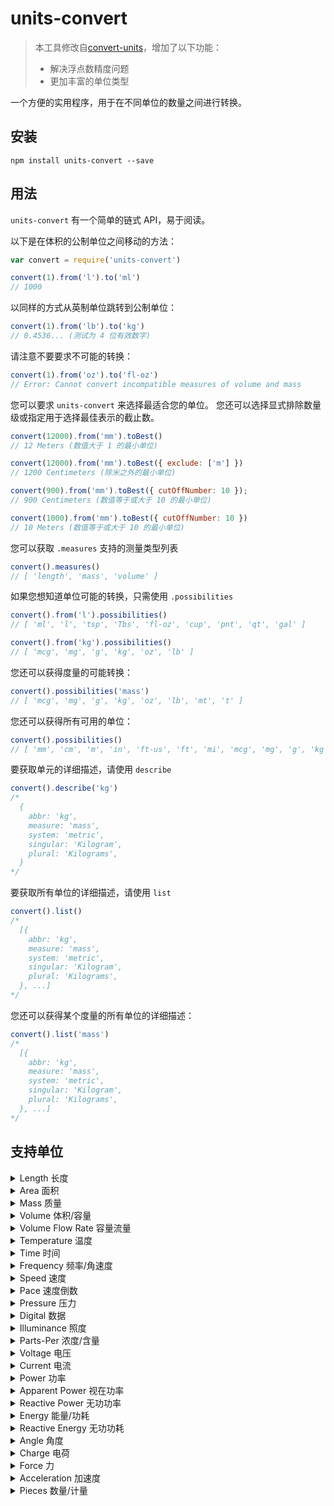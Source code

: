 units-convert
=============

> 本工具修改自[convert-units](https://www.npmjs.com/package/convert-units)，增加了以下功能：
> - 解决浮点数精度问题
> - 更加丰富的单位类型

一个方便的实用程序，用于在不同单位的数量之间进行转换。

安装
-----

```
npm install units-convert --save
```

用法
-----

`units-convert` 有一个简单的链式 API，易于阅读。

以下是在体积的公制单位之间移动的方法：

```js
var convert = require('units-convert')

convert(1).from('l').to('ml')
// 1000
```

以同样的方式从英制单位跳转到公制单位：

```js
convert(1).from('lb').to('kg')
// 0.4536... (测试为 4 位有效数字)
```

请注意不要要求不可能的转换：

```js
convert(1).from('oz').to('fl-oz')
// Error: Cannot convert incompatible measures of volume and mass
```

您可以要求 `units-convert` 来选择最适合您的单位。 您还可以选择显式排除数量级或指定用于选择最佳表示的截止数。

```js
convert(12000).from('mm').toBest()
// 12 Meters (数值大于 1 的最小单位)

convert(12000).from('mm').toBest({ exclude: ['m'] })
// 1200 Centimeters (除米之外的最小单位)

convert(900).from('mm').toBest({ cutOffNumber: 10 });
// 900 Centimeters (数值等于或大于 10 的最小单位)

convert(1000).from('mm').toBest({ cutOffNumber: 10 })
// 10 Meters (数值等于或大于 10 的最小单位)
```

您可以获取 `.measures` 支持的测量类型列表

```js
convert().measures()
// [ 'length', 'mass', 'volume' ]
```

如果您想知道单位可能的转换，只需使用 `.possibilities`

```js
convert().from('l').possibilities()
// [ 'ml', 'l', 'tsp', 'Tbs', 'fl-oz', 'cup', 'pnt', 'qt', 'gal' ]

convert().from('kg').possibilities()
// [ 'mcg', 'mg', 'g', 'kg', 'oz', 'lb' ]
```

您还可以获得度量的可能转换：

```js
convert().possibilities('mass')
// [ 'mcg', 'mg', 'g', 'kg', 'oz', 'lb', 'mt', 't' ]
```

您还可以获得所有可用的单位：

```js
convert().possibilities()
// [ 'mm', 'cm', 'm', 'in', 'ft-us', 'ft', 'mi', 'mcg', 'mg', 'g', 'kg', 'oz', 'lb', 'mt', 't', 'ml', 'l', 'tsp', 'Tbs', 'fl-oz', 'cup', 'pnt', 'qt', 'gal', 'ea', 'dz' ];
```

要获取单元的详细描述，请使用 `describe`

```js
convert().describe('kg')
/*
  {
    abbr: 'kg',
    measure: 'mass',
    system: 'metric',
    singular: 'Kilogram',
    plural: 'Kilograms',
  }
*/
```

要获取所有单位的详细描述，请使用 `list`

```js
convert().list()
/*
  [{
    abbr: 'kg',
    measure: 'mass',
    system: 'metric',
    singular: 'Kilogram',
    plural: 'Kilograms',
  }, ...]
*/
```

您还可以获得某个度量的所有单位的详细描述：

```js
convert().list('mass')
/*
  [{
    abbr: 'kg',
    measure: 'mass',
    system: 'metric',
    singular: 'Kilogram',
    plural: 'Kilograms',
  }, ...]
*/
```

支持单位
--------------
<details>
<summary>Length 长度</summary>

- `nm`：纳米 (nanometer)
- `μm`：微米 (micrometer)
- `mm`：毫米 (millimeter)
- `cm`：厘米 (centimeter)
- `m`：米 (meter)
- `km`：千米 (kilometer)
- `in`：英寸 (inch)
- `yd`：码 (yard)
- `ft-us`：美国英尺 (U.S. survey foot)
- `ft`：英尺 (foot)
- `fathom`：英寻 (fathom)
- `mi`：英里 (mile)
- `nMi`：海里 (nautical mile)
</details>

<details>
<summary>Area 面积</summary>

- `mm2`：平方毫米 (square millimeter)
- `cm2`：平方厘米 (square centimeter)
- `m2`：平方米 (square meter)
- `ha`：公顷 (hectare)
- `km2`：平方千米 (square kilometer)
- `in2`：平方英寸 (square inch)
- `ft2`：平方英尺 (square foot)
- `ac`：英亩 (acre)
- `mi2`：平方英里 (square mile)
</details>

<details>
<summary>Mass 质量</summary>

- `mcg`：微克 (microgram)
- `mg`：毫克 (milligram)
- `g`：克 (gram)
- `kg`：千克 (kilogram)
- `oz`：盎司 (ounce)
- `lb`：磅 (pound)
- `mt`：公吨 (metric ton)
- `t`：吨 (ton)
</details>

<details>
<summary>Volume 体积/容量</summary>

- `mm3`：立方毫米 (cubic millimeter)
- `cm3`：立方厘米 (cubic centimeter)
- `ml`：毫升 (milliliter)
- `l`：升 (liter)
- `kl`：千升 (kiloliter)
- `Ml`：兆升 (megaliter)
- `Gl`：吉升 (gigaliter)
- `m3`：立方米 (cubic meter)
- `km3`：立方千米 (cubic kilometer)
- `tsp`：茶匙 (teaspoon)
- `Tbs`：汤匙 (tablespoon)
- `in3`：立方英寸 (cubic inch)
- `fl-oz`：液体盎司 (fluid ounce)
- `cup`：杯 (cup)
- `pnt`：品脱 (pint)
- `qt`：夸脱 (quart)
- `gal`：加仑 (gallon)
- `ft3`：立方英尺 (cubic foot)
- `yd3`：立方码 (cubic yard)
</details>

<details>
<summary>Volume Flow Rate 容量流量</summary>

- `mm3/s`：每秒立方毫米 (cubic millimeter per second)
- `cm3/s`：每秒立方厘米 (cubic centimeter per second)
- `ml/s`：每秒毫升 (milliliter per second)
- `cl/s`：每秒厘升 (centiliter per second)
- `dl/s`：每秒分升 (deciliter per second)
- `l/s`：每秒升 (liter per second)
- `l/min`：每分钟升 (liter per minute)
- `l/h`：每小时升 (liter per hour)
- `kl/s`：每秒千升 (kiloliter per second)
- `kl/min`：每分钟千升 (kiloliter per minute)
- `kl/h`：每小时千升 (kiloliter per hour)
- `m3/s`：每秒立方米 (cubic meter per second)
- `m3/min`：每分钟立方米 (cubic meter per minute)
- `m3/h`：每小时立方米 (cubic meter per hour)
- `km3/s`：每秒立方千米 (cubic kilometer per second)
- `tsp/s`：每秒茶匙 (teaspoon per second)
- `Tbs/s`：每秒汤匙 (tablespoon per second)
- `in3/s`：每秒立方英寸 (cubic inch per second)
- `in3/min`：每分钟立方英寸 (cubic inch per minute)
- `in3/h`：每小时立方英寸 (cubic inch per hour)
- `fl-oz/s`：每秒液体盎司 (fluid ounce per second)
- `fl-oz/min`：每分钟液体盎司 (fluid ounce per minute)
- `fl-oz/h`：每小时液体盎司 (fluid ounce per hour)
- `cup/s`：每秒杯 (cup per second)
- `pnt/s`：每秒品脱 (pint per second)
- `pnt/min`：每分钟品脱 (pint per minute)
- `pnt/h`：每小时品脱 (pint per hour)
- `qt/s`：每秒夸脱 (quart per second)
- `gal/s`：每秒加仑 (gallon per second)
- `gal/min`：每分钟加仑 (gallon per minute)
- `gal/h`：每小时加仑 (gallon per hour)
- `ft3/s`：每秒立方英尺 (cubic foot per second)
- `ft3/min`：每分钟立方英尺 (cubic foot per minute)
- `ft3/h`：每小时立方英尺 (cubic foot per hour)
- `yd3/s`：每秒立方码 (cubic yard per second)
- `yd3/min`：每分钟立方码 (cubic yard per minute)
- `yd3/h`：每小时立方码 (cubic yard per hour)
</details>

<details>
<summary>Temperature 温度</summary>

- `C`：摄氏度 (Celsius)
- `F`：华氏度 (Fahrenheit)
- `K`：开尔文 (Kelvin)
- `R`：兰氏度 (Rankine)
</details>

<details>
<summary>Time 时间</summary>

- `ns`：纳秒 (nanosecond)
- `μs`：微秒 (microsecond)
- `ms`：毫秒 (millisecond)
- `s`：秒 (second)
- `min`：分钟 (minute)
- `h`：小时 (hour)
- `d`：天 (day)
- `week`：周 (week)
- `month`：月 (month)
- `year`：年 (year)
</details>

<details>
<summary>Frequency 频率/角速度</summary>

- `Hz`：赫兹 (hertz)
- `mHz`：毫赫兹 (millihertz)
- `kHz`：千赫兹 (kilohertz)
- `MHz`：兆赫兹 (megahertz)
- `GHz`：千兆赫兹 (gigahertz)
- `THz`：太赫兹 (terahertz)
- `rpm`：每分钟转数 (revolutions per minute)
- `deg/s`：每秒角度 (degrees per second)
- `rad/s`：每秒弧度 (radians per second)
</details>

<details>
<summary>Speed 速度</summary>

- `m/s`：米每秒 (meters per second)
- `km/h`：千米每小时 (kilometers per hour)
- `mph`：英里每小时 (miles per hour)
- `knot`：海里每小时 (knots)
- `ft/s`：英尺每秒 (feet per second)
- `in/h`：英寸每小时 (inches per hour)
- `mm/h`：毫米每小时 (millimeters per hour)
</details>

<details>
<summary>Pace 速度倒数</summary>

- `s/m`：每米秒 (seconds per meter)
- `min/km`：每千米分钟 (minutes per kilometer)
- `s/ft`：每英尺秒 (seconds per foot)
- `min/mi`：每英里分钟 (minutes per mile)
</details>

<details>
<summary>Pressure 压力</summary>

- `Pa`：帕斯卡 (Pascal)
- `hPa`：百帕斯卡 (hectopascal)
- `kPa`：千帕斯卡 (kilopascal)
- `MPa`：兆帕斯卡 (megapascal)
- `bar`：巴 (bar)
- `torr`：托 (torr)
- `mH2O`：米水柱 (meter of water column)
- `mmHg`：毫米汞柱 (millimeters of mercury)
- `psi`：磅力/平方英寸 (pound per square inch)
- `ksi`：千磅力/平方英寸 (kilo pound per square inch)
</details>

<details>
<summary>Digital 数据</summary>

- `b`：比特 (bit)
- `Kb`：千比特 (kilobit)
- `Mb`：兆比特 (megabit)
- `Gb`：千兆比特 (gigabit)
- `Tb`：太比特 (terabit)
- `B`：字节 (byte)
- `KB`：千字节 (kilobyte)
- `MB`：兆字节 (megabyte)
- `GB`：千兆字节 (gigabyte)
- `TB`：太字节 (terabyte)
</details>

<details>
<summary>Illuminance 照度</summary>

- `lx`：勒克斯 (lux)
- `ft-cd`：英尺烛光 (foot-candle)
</details>

<details>
<summary>Parts-Per 浓度/含量</summary>

- `ppm`：百万分之一 (parts per million)
- `ppb`：十亿分之一 (parts per billion)
- `ppt`：万亿分之一 (parts per trillion)
- `ppq`：千万亿分之一 (parts per quadrillion)
</details>

<details>
<summary>Voltage 电压</summary>

- `V`：伏特 (Volt)
- `mV`：毫伏特 (millivolt)
- `kV`：千伏特 (kilovolt)
</details>

<details>
<summary>Current 电流</summary>

- `A`：安培 (Ampere)
- `mA`：毫安培 (milliampere)
- `kA`：千安培 (kiloampere)
</details>

<details>
<summary>Power 功率</summary>

- `W`：瓦特 (Watt)
- `mW`：毫瓦特 (milliwatt)
- `kW`：千瓦特 (kilowatt)
- `MW`：兆瓦特 (megawatt)
- `GW`：千兆瓦特 (gigawatt)
- `PS`：皮卡瓦特 (petawatt)
- `Btu/s`：英热单位每秒 (British thermal unit per second)
- `ft-lb/s`：英尺-磅每秒 (foot-pound per second)
- `hp`：马力 (horsepower)
</details>

<details>
<summary>Apparent Power 视在功率</summary>

- `VA`：伏安 (volt-ampere)
- `mVA`：毫伏安 (millivolt-ampere)
- `kVA`：千伏安 (kilovolt-ampere)
- `MVA`：兆伏安 (megavolt-ampere)
- `GVA`：千兆伏安 (gigavolt-ampere)
</details>

<details>
<summary>Reactive Power 无功功率</summary>

- `VAR`：伏安无功 (volt-ampere reactive)
- `mVAR`：毫伏安无功 (millivolt-ampere reactive)
- `kVAR`：千伏安无功 (kilovolt-ampere reactive)
- `MVAR`：兆伏安无功 (megavolt-ampere reactive)
- `GVAR`：千兆伏安无功 (gigavolt-ampere reactive)
</details>

<details>
<summary>Energy 能量/功耗</summary>

- `Ws`：瓦秒 (watt-second)
- `Wh`：瓦时 (watt-hour)
- `mWh`：毫瓦时 (milliwatt-hour)
- `kWh`：千瓦时 (kilowatt-hour)
- `MWh`：兆瓦时 (megawatt-hour)
- `GWh`：千兆瓦时 (gigawatt-hour)
- `J`：焦耳 (joule)
- `kJ`：千焦耳 (kilojoule)
- `MJ`：兆焦耳 (megajoule)
- `GJ`：千兆焦耳 (gigajoule)
</details>

<details>
<summary>Reactive Energy 无功功耗</summary>

- `VARh`：伏安无功时 (volt-ampere reactive hour)
- `mVARh`：毫伏安无功时 (millivolt-ampere reactive hour)
- `kVARh`：千伏安无功时 (kilovolt-ampere reactive hour)
- `MVARh`：兆伏安无功时 (megavolt-ampere reactive hour)
- `GVARh`：千兆伏安无功时 (gigavolt-ampere reactive hour)
</details>

<details>
<summary>Angle 角度</summary>

- `deg`：度 (degree)
- `rad`：弧度 (radian)
- `grad`：百分度 (gradian)
- `arcmin`：角分 (arcminute)
- `arcsec`：角秒 (arcsecond)
</details>

<details>
<summary>Charge 电荷</summary>

- `c`：库仑 (coulomb)
- `mC`：毫库仑 (milliampere)
- `μC`：微库仑 (microcoulomb)
- `nC`：纳库仑 (nanocoulomb)
- `pC`：皮库仑 (picocoulomb)
</details>

<details>
<summary>Force 力</summary>

- `N`：牛顿 (Newton)
- `kN`：千牛顿 (kilonewton)
- `lbf`：磅力 (pound-force)
</details>

<details>
<summary>Acceleration 加速度</summary>

- `g (g-force)`：重力加速度 (acceleration due to gravity)
- `m/s2`：标准加速度 (standard acceleration)
</details>

<details>
<summary>Pieces 数量/计量</summary>

- `pcs`：pieces（件数），表示物品的数量。
- `bk-doz`：baker's dozen（烘焙师的一打），表示13个物品，比标准的一打（12个）多一个。
- `cp`：cents（分），表示货币单位中的百分之一。
- `doz-doz`：dozen dozen（打打），表示12打，即144个物品。
- `doz`：dozen（打），表示12个物品。
- `gr-gr`：gross gross（十二打十二打），表示12打，即144个物品。
- `gros`：gross（十二打），表示12打，即144个物品。
- `half-dozen`：half a dozen（半打），表示6个物品。
- `long-hundred`：long hundred（长百），表示120个物品。
- `ream`：ream（令），表示一组纸张，通常为500张。
- `scores`：scores（二十个一组），表示20个物品。
- `sm-gr`：small gross（小打），表示10打，即120个物品。
- `trio`：trio（三个一组），表示3个物品。
</details>
